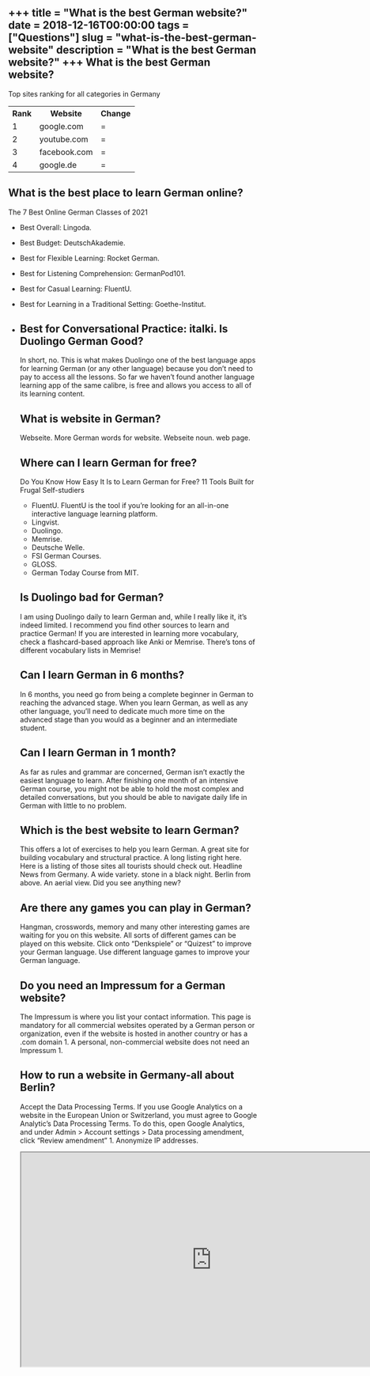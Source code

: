 +++
title = "What is the best German website?"
date = 2018-12-16T00:00:00
tags = ["Questions"]
slug = "what-is-the-best-german-website"
description = "What is the best German website?"
+++
What is the best German website?
--------------------------------

Top sites ranking for all categories in Germany

<table><tr><th>Rank</th><th>Website</th><th>Change</th></tr><tr><td>1</td><td>google.com</td><td>=</td></tr><tr><td>2</td><td>youtube.com</td><td>=</td></tr><tr><td>3</td><td>facebook.com</td><td>=</td></tr><tr><td>4</td><td>google.de</td><td>=</td></tr></table>

What is the best place to learn German online?
----------------------------------------------

The 7 Best Online German Classes of 2021

- Best Overall: Lingoda.
- Best Budget: DeutschAkademie.
- Best for Flexible Learning: Rocket German.
- Best for Listening Comprehension: GermanPod101.
- Best for Casual Learning: FluentU.
- Best for Learning in a Traditional Setting: Goethe-Institut.
- Best for Conversational Practice: italki. Is Duolingo German Good?
    ------------------------
    
    In short, no. This is what makes Duolingo one of the best language apps for learning German (or any other language) because you don’t need to pay to access all the lessons. So far we haven’t found another language learning app of the same calibre, is free and allows you access to all of its learning content.
    
    What is website in German?
    --------------------------
    
    Webseite. More German words for website. Webseite noun. web page.
    
    Where can I learn German for free?
    ----------------------------------
    
    Do You Know How Easy It Is to Learn German for Free? 11 Tools Built for Frugal Self-studiers
    
    
    - FluentU. FluentU is the tool if you’re looking for an all-in-one interactive language learning platform.
    - Lingvist.
    - Duolingo.
    - Memrise.
    - Deutsche Welle.
    - FSI German Courses.
    - GLOSS.
    - German Today Course from MIT.
    
    Is Duolingo bad for German?
    ---------------------------
    
    I am using Duolingo daily to learn German and, while I really like it, it’s indeed limited. I recommend you find other sources to learn and practice German! If you are interested in learning more vocabulary, check a flashcard-based approach like Anki or Memrise. There’s tons of different vocabulary lists in Memrise!
    
    Can I learn German in 6 months?
    -------------------------------
    
    In 6 months, you need go from being a complete beginner in German to reaching the advanced stage. When you learn German, as well as any other language, you’ll need to dedicate much more time on the advanced stage than you would as a beginner and an intermediate student.
    
    Can I learn German in 1 month?
    ------------------------------
    
    As far as rules and grammar are concerned, German isn’t exactly the easiest language to learn. After finishing one month of an intensive German course, you might not be able to hold the most complex and detailed conversations, but you should be able to navigate daily life in German with little to no problem.
    
    Which is the best website to learn German?
    ------------------------------------------
    
    This offers a lot of exercises to help you learn German. A great site for building vocabulary and structural practice. A long listing right here. Here is a listing of those sites all tourists should check out. Headline News from Germany. A wide variety. stone in a black night. Berlin from above. An aerial view. Did you see anything new?
    
    Are there any games you can play in German?
    -------------------------------------------
    
    Hangman, crosswords, memory and many other interesting games are waiting for you on this website. All sorts of different games can be played on this website. Click onto “Denkspiele” or “Quizest” to improve your German language. Use different language games to improve your German language.
    
    Do you need an Impressum for a German website?
    ----------------------------------------------
    
    The Impressum is where you list your contact information. This page is mandatory for all commercial websites operated by a German person or organization, even if the website is hosted in another country or has a .com domain 1. A personal, non-commercial website does not need an Impressum 1.
    
    How to run a website in Germany-all about Berlin?
    -------------------------------------------------
    
    Accept the Data Processing Terms. If you use Google Analytics on a website in the European Union or Switzerland, you must agree to Google Analytic’s Data Processing Terms. To do this, open Google Analytics, and under Admin &gt; Account settings &gt; Data processing amendment, click “Review amendment” 1. Anonymize IP addresses.
    
    <iframe allow="accelerometer; autoplay; clipboard-write; encrypted-media; gyroscope; picture-in-picture" allowfullscreen="" class="__youtube_prefs__  epyt-is-override  no-lazyload" data-no-lazy="1" data-origheight="433" data-origwidth="770" data-skipgform_ajax_framebjll="" height="433" id="_ytid_66105" loading="lazy" src="https://www.youtube.com/embed/bSAcOLOac9o?enablejsapi=1&autoplay=0&cc_load_policy=0&cc_lang_pref=&iv_load_policy=1&loop=0&modestbranding=0&rel=1&fs=1&playsinline=0&autohide=2&theme=dark&color=red&controls=1&" title="YouTube player" width="770"></iframe>